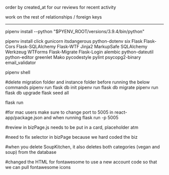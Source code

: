 order by created_at for our reviews for recent activity

work on the rest of relationships / foreign keys

------------------------------------------------------------------------------------------------------------

pipenv install --python "$PYENV_ROOT/versions/3.9.4/bin/python"

pipenv install click gunicorn itsdangerous python-dotenv six Flask Flask-Cors Flask-SQLAlchemy Flask-WTF Jinja2 MarkupSafe SQLAlchemy Werkzeug WTForms Flask-Migrate Flask-Login alembic python-dateutil python-editor greenlet Mako pycodestyle pylint psycopg2-binary email_validator

pipenv shell

#delete migration folder and instance folder before running the below commands
pipenv run flask db init
pipenv run flask db migrate
pipenv run flask db upgrade
flask seed all

flask run

#for mac users make sure to change port to 5005 in react-app/package.json and when running flask run -p 5005




#review in bizPage.js needs to be put in a card, placeholder atm

#need to fix selector in bizPage because we hard coded the biz

#when you delete SoupKitchen, it also deletes both categories (vegan and soup) from the database



#changed the HTML for fontawesome to use a new account code so that we can pull fontawesome icons
